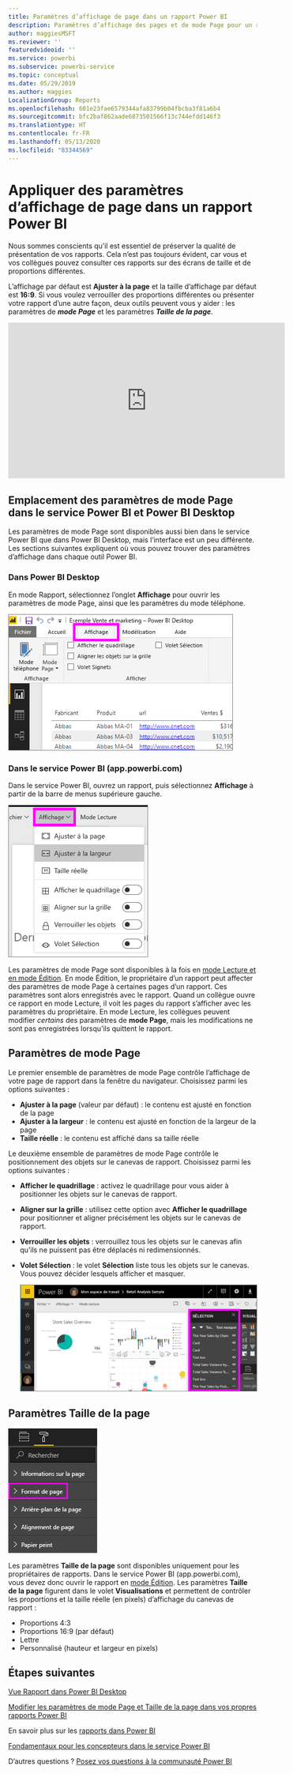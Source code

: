```yaml
---
title: Paramètres d’affichage de page dans un rapport Power BI
description: Paramètres d’affichage des pages et de mode Page pour un rapport
author: maggiesMSFT
ms.reviewer: ''
featuredvideoid: ''
ms.service: powerbi
ms.subservice: powerbi-service
ms.topic: conceptual
ms.date: 05/29/2019
ms.author: maggies
LocalizationGroup: Reports
ms.openlocfilehash: 601e23fae6579344afa83799b04fbcba3f81a6b4
ms.sourcegitcommit: bfc2baf862aade6873501566f13c744efdd146f3
ms.translationtype: HT
ms.contentlocale: fr-FR
ms.lasthandoff: 05/13/2020
ms.locfileid: "83344569"
---
```

# <a name="apply-page-display-settings-in-a-power-bi-report"></a>Appliquer des paramètres d’affichage de page dans un rapport Power BI
Nous sommes conscients qu’il est essentiel de préserver la qualité de présentation de vos rapports. Cela n’est pas toujours évident, car vous et vos collègues pouvez consulter ces rapports sur des écrans de taille et de proportions différentes. 

L’affichage par défaut est **Ajuster à la page** et la taille d’affichage par défaut est **16:9**. Si vous voulez verrouiller des proportions différentes ou présenter votre rapport d’une autre façon, deux outils peuvent vous y aider : les paramètres de ***mode Page*** et les paramètres ***Taille de la page***.


<iframe width="560" height="315" src="https://www.youtube.com/embed/5tg-OXzxe2g" frameborder="0" allowfullscreen></iframe>


## <a name="where-to-find-page-view-settings-in-the-power-bi-service-and-power-bi-desktop"></a>Emplacement des paramètres de mode Page dans le service Power BI et Power BI Desktop
Les paramètres de mode Page sont disponibles aussi bien dans le service Power BI que dans Power BI Desktop, mais l’interface est un peu différente. Les sections suivantes expliquent où vous pouvez trouver des paramètres d’affichage dans chaque outil Power BI.

### <a name="in-power-bi-desktop"></a>Dans Power BI Desktop
En mode Rapport, sélectionnez l’onglet **Affichage** pour ouvrir les paramètres de mode Page, ainsi que les paramètres du mode téléphone.

  ![Paramètres de mode Page Desktop](media/power-bi-report-display-settings/power-bi-desktop-view-settings.png)

### <a name="in-the-power-bi-service-apppowerbicom"></a>Dans le service Power BI (app.powerbi.com)
Dans le service Power BI, ouvrez un rapport, puis sélectionnez **Affichage** à partir de la barre de menus supérieure gauche.

![Paramètres de mode Page de service](media/power-bi-report-display-settings/power-bi-change-page-view.png)

Les paramètres de mode Page sont disponibles à la fois en [mode Lecture et en mode Édition](../consumer/end-user-reading-view.md). En mode Édition, le propriétaire d’un rapport peut affecter des paramètres de mode Page à certaines pages d’un rapport. Ces paramètres sont alors enregistrés avec le rapport. Quand un collègue ouvre ce rapport en mode Lecture, il voit les pages du rapport s’afficher avec les paramètres du propriétaire. En mode Lecture, les collègues peuvent modifier *certains* des paramètres de **mode Page**, mais les modifications ne sont pas enregistrées lorsqu’ils quittent le rapport.

## <a name="page-view-settings"></a>Paramètres de mode Page
Le premier ensemble de paramètres de mode Page contrôle l’affichage de votre page de rapport dans la fenêtre du navigateur. Choisissez parmi les options suivantes :

* **Ajuster à la page** (valeur par défaut) : le contenu est ajusté en fonction de la page
* **Ajuster à la largeur** : le contenu est ajusté en fonction de la largeur de la page
* **Taille réelle** : le contenu est affiché dans sa taille réelle

Le deuxième ensemble de paramètres de mode Page contrôle le positionnement des objets sur le canevas de rapport. Choisissez parmi les options suivantes :

* **Afficher le quadrillage** : activez le quadrillage pour vous aider à positionner les objets sur le canevas de rapport.
* **Aligner sur la grille** : utilisez cette option avec **Afficher le quadrillage** pour positionner et aligner précisément les objets sur le canevas de rapport. 
* **Verrouiller les objets** : verrouillez tous les objets sur le canevas afin qu’ils ne puissent pas être déplacés ni redimensionnés.
* **Volet Sélection** : le volet **Sélection** liste tous les objets sur le canevas. Vous pouvez décider lesquels afficher et masquer.

    ![volet sélection](media/power-bi-report-display-settings/power-bi-selection-pane.png)



## <a name="page-size-settings"></a>Paramètres Taille de la page
![modifier les paramètres de taille de la page](media/power-bi-report-display-settings/power-bi-page-size.png)

Les paramètres **Taille de la page** sont disponibles uniquement pour les propriétaires de rapports. Dans le service Power BI (app.powerbi.com), vous devez donc ouvrir le rapport en [mode Édition](../consumer/end-user-reading-view.md). Les paramètres **Taille de la page** figurent dans le volet **Visualisations** et permettent de contrôler les proportions et la taille réelle (en pixels) d’affichage du canevas de rapport :   

* Proportions 4:3
* Proportions 16:9 (par défaut)
* Lettre
* Personnalisé (hauteur et largeur en pixels)

## <a name="next-steps"></a>Étapes suivantes
[Vue Rapport dans Power BI Desktop](desktop-report-view.md)

[Modifier les paramètres de mode Page et Taille de la page dans vos propres rapports Power BI](../consumer/end-user-report-view.md)

En savoir plus sur les [rapports dans Power BI](../consumer/end-user-reports.md)

[Fondamentaux pour les concepteurs dans le service Power BI](../fundamentals/service-basic-concepts.md)

D’autres questions ? [Posez vos questions à la communauté Power BI](https://community.powerbi.com/)

